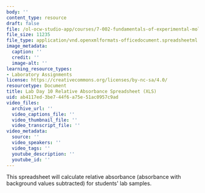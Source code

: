 ```yaml
---
body: ''
content_type: resource
draft: false
file: /ol-ocw-studio-app/courses/7-002-fundamentals-of-experimental-molecular-biology-spring-2025/mit7_002_s25_day10_spreadsheet.xlsx
file_size: 11235
file_type: application/vnd.openxmlformats-officedocument.spreadsheetml.sheet
image_metadata:
  caption: ''
  credit: ''
  image-alt: ''
learning_resource_types:
- Laboratory Assignments
license: https://creativecommons.org/licenses/by-nc-sa/4.0/
resourcetype: Document
title: Lab Day 10 Relative Absorbance Spreadsheet (XLS)
uid: ab4117ed-3be7-44f6-a75e-51ac0957c9ad
video_files:
  archive_url: ''
  video_captions_file: ''
  video_thumbnail_file: ''
  video_transcript_file: ''
video_metadata:
  source: ''
  video_speakers: ''
  video_tags: ''
  youtube_description: ''
  youtube_id: ''
---
```

This spreadsheet will calculate relative absorbance (absorbance with background values subtracted) for students' lab samples.